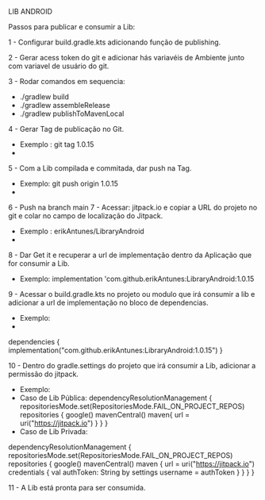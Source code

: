 LIB ANDROID

Passos para publicar e consumir a Lib:

1 - Configurar build.gradle.kts adicionando função de publishing.

2 - Gerar acess token do git e adicionar hás variavéis de Ambiente junto com variavel de usuário do git.

3 - Rodar comandos em sequencia:
  - ./gradlew build
  - ./gradlew assembleRelease
  - ./gradlew publishToMavenLocal

4 - Gerar Tag de publicação no Git. 
  - Exemplo : git tag 1.0.15
  - 
5 - Com a Lib compilada e commitada, dar push na Tag.
  - Exemplo: git push origin 1.0.15
  - 
6 - Push na branch main
7 - Acessar: jitpack.io e copiar a URL do projeto no git e colar no campo de localização do Jitpack.
  - Exemplo : erikAntunes/LibraryAndroid
  - 
8 - Dar Get it e recuperar a url de implementação dentro da Aplicação que for consumir a Lib. 
  - Exemplo:  implementation 'com.github.erikAntunes:LibraryAndroid:1.0.15

9 - Acessar o build.gradle.kts no projeto ou modulo que irá consumir a lib e adicionar a url de implementação no bloco de dependencias.
  - Exemplo:
  - 
 dependencies {
    implementation("com.github.erikAntunes:LibraryAndroid:1.0.15")
}

10 - Dentro do gradle.settings do projeto que irá consumir a Lib, adicionar a permissão do jitpack.
  - Exemplo:
  - Caso de Lib Pública:
  dependencyResolutionManagement {
      repositoriesMode.set(RepositoriesMode.FAIL_ON_PROJECT_REPOS)
      repositories {
          google()
          mavenCentral()
          maven{ url = uri("https://jitpack.io") }
      }
}
- Caso de Lib Privada:

dependencyResolutionManagement {
    repositoriesMode.set(RepositoriesMode.FAIL_ON_PROJECT_REPOS)
    repositories {
        google()
        mavenCentral()
        maven {
            url = uri("https://jitpack.io")
            credentials {
                val authToken: String by settings
                username = authToken
            }
        }
    }
}

11 - A Lib está pronta para ser consumida.
